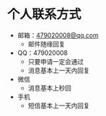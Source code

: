 # 个人联系方式

- 邮箱：479020008@qq.com
    - 邮件随缘回复
- QQ：479020008
    - 只要申请一定会通过
    - 消息基本上一天内回复
- 微信
    - 消息基本上秒回
- 手机
    - 短信基本上一天内回复
